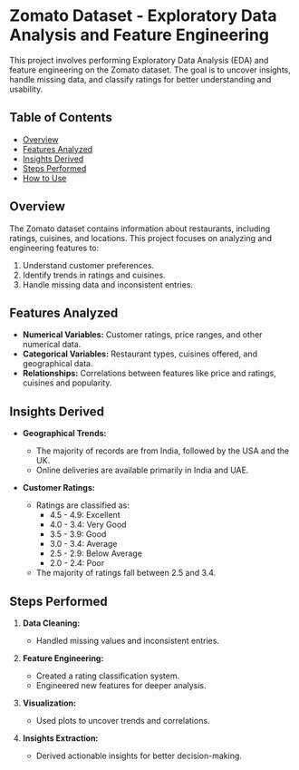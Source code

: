 # Zomato Dataset - Exploratory Data Analysis and Feature Engineering

This project involves performing Exploratory Data Analysis (EDA) and feature engineering on the Zomato dataset. The goal is to uncover insights, handle missing data, and classify ratings for better understanding and usability.

## Table of Contents

- [Overview](#overview)
- [Features Analyzed](#features-analyzed)
- [Insights Derived](#insights-derived)
- [Steps Performed](#steps-performed)
- [How to Use](#how-to-use)

## Overview

The Zomato dataset contains information about restaurants, including ratings, cuisines, and locations. This project focuses on analyzing and engineering features to:

1. Understand customer preferences.
2. Identify trends in ratings and cuisines.
3. Handle missing data and inconsistent entries.

## Features Analyzed

- **Numerical Variables:** Customer ratings, price ranges, and other numerical data.
- **Categorical Variables:** Restaurant types, cuisines offered, and geographical data.
- **Relationships:** Correlations between features like price and ratings, cuisines and popularity.

## Insights Derived

- **Geographical Trends:**
  - The majority of records are from India, followed by the USA and the UK.
  - Online deliveries are available primarily in India and UAE.

- **Customer Ratings:**
  - Ratings are classified as:
    - 4.5 - 4.9: Excellent
    - 4.0 - 3.4: Very Good
    - 3.5 - 3.9: Good
    - 3.0 - 3.4: Average
    - 2.5 - 2.9: Below Average
    - 2.0 - 2.4: Poor
  - The majority of ratings fall between 2.5 and 3.4.


## Steps Performed

1. **Data Cleaning:**
   - Handled missing values and inconsistent entries.

2. **Feature Engineering:**
   - Created a rating classification system.
   - Engineered new features for deeper analysis.

3. **Visualization:**
   - Used plots to uncover trends and correlations.

4. **Insights Extraction:**
   - Derived actionable insights for better decision-making.
